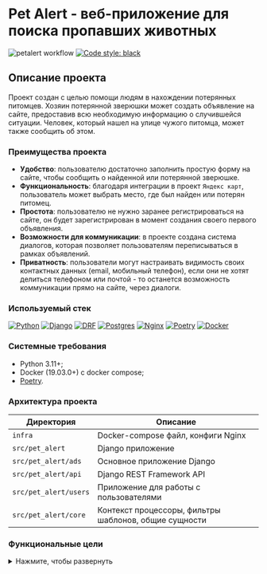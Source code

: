 # Pet Alert - веб-приложение для поиска пропавших животных

![petalert workflow](https://github.com/melax08/pet_alert/actions/workflows/petalert-workflow.yml/badge.svg)
[![Code style: black](https://img.shields.io/badge/code%20style-black-000000.svg)](https://github.com/psf/black)

[//]: # (Посмотреть по баджу с coverage)

## Описание проекта

Проект создан с целью помощи людям в нахождении потерянных питомцев.
Хозяин потерянной зверюшки может создать объявление на сайте, предоставив всю необходимую информацию о случившейся ситуации.
Человек, который нашел на улице чужого питомца, может также сообщить об этом.

### Преимущества проекта

- **Удобство**: пользователю достаточно заполнить простую форму на сайте, чтобы сообщить о найденной или потерянной зверюшке.
- **Функциональность**: благодаря интеграции в проект `Яндекс карт`, пользователь может выбрать место, где был найден или потерян питомец.
- **Простота**: пользователю не нужно заранее регистрироваться на сайте, он будет зарегистрирован в момент создания своего первого объявления.
- **Возможности для коммуникации**: в проекте создана система диалогов, которая позволяет пользователям переписываться в рамках объявлений.
- **Приватность**: пользователи могут настраивать видимость своих контактных данных (email, мобильный телефон), если они не хотят делиться телефоном или почтой - то останется возможность коммуникации прямо на сайте, через диалоги.


### Используемый стек

[![Python][Python-badge]][Python-url]
[![Django][Django-badge]][Django-url]
[![DRF][DRF-badge]][DRF-url]
[![Postgres][Postgres-badge]][Postgres-url]
[![Nginx][Nginx-badge]][Nginx-url]
[![Poetry][Poetry-badge]][Poetry-url]
[![Docker][Docker-badge]][Docker-url]

### Системные требования

- Python 3.11+;
- Docker (19.03.0+) c docker compose;
- [Poetry](https://python-poetry.org/docs/#installing-with-the-official-installer).

### Архитектура проекта

| Директория            | Описание                                              |
|-----------------------|-------------------------------------------------------|
| `infra`               | Docker-compose файл, конфиги Nginx                    |
| `src/pet_alert`       | Django приложение                                     |
| `src/pet_alert/ads`   | Основное приложение Django                            |
| `src/pet_alert/api`   | Django REST Framework API                             |
| `src/pet_alert/users` | Приложение для работы с пользователями                |
| `src/pet_alert/core`  | Контекст процессоры, фильтры шаблонов, общие сущности |


### Функциональные цели

<details>
  <summary>Нажмите, чтобы развернуть</summary>
  <br>

- [x] MVP проекта
- [x] Возможность создавать объявления
- [x] Просмотр объявлений списком и по карте
- [x] Фильтрация объявлений по видам питомцев
- [x] Система регистрации с подтверждением через почту
- [x] Система скрытой регистрации при создании объявления для гостя
- [x] Смена пароля, сброс пароля, авторизация, выход с аккаунта
- [x] Система управления своими объявлениями для пользователя
- [x] Настройка Docker, Docker-compose
- [x] Настройка CI/CD через github actions
- [x] Интеграция Yandex карт
- [x] Интегрировать на сайт ReCaptcha
- [x] Настройки пользователя через профиль (имя, приватность)
- [x] Система диалогов
- [ ] Оптимизация проекта
  - [x] Оптимизация SQL-запросов
  - [x] Индексы БД
  - [x] Оптимизация Nginx
  - [ ] Оптимизация PostgreSQL
  - [ ] Оптимизация взаимодействия с Yandex картами
  - [ ] Внедрение кэширования, Redis
- [x] Внедрение Poetry
- [x] Внедрение различных средств форматирования
  - [x] Black
  - [x] isort, flake8
  - [x] Pre-commit
- [ ] Система оповещения администраторов о новом объявлении через телеграм
- [ ] Скачивание объявления для распечатывания с QR-кодом
- [ ] API со всем функционалом из обычного сайта
  - [x] Создание объявлений
  - [x] Открытие/закрытие объявлений
- [ ] 100% покрытие тестами
  - [ ] Приложение с шаблонами
  - [ ] API

</details>

<!-- MARKDOWN LINKS & BADGES -->

[Python-url]: https://www.python.org/
[Python-badge]: https://img.shields.io/badge/Python-376f9f?style=for-the-badge&logo=python&logoColor=white
[Django-url]: https://github.com/django/django
[Django-badge]: https://img.shields.io/badge/Django-0c4b33?style=for-the-badge&logo=django&logoColor=white
[DRF-url]: https://github.com/encode/django-rest-framework
[DRF-badge]: https://img.shields.io/badge/DRF-a30000?style=for-the-badge
[Postgres-url]: https://www.postgresql.org/
[Postgres-badge]: https://img.shields.io/badge/postgres-306189?style=for-the-badge&logo=postgresql&logoColor=white
[Nginx-url]: https://nginx.org
[Nginx-badge]: https://img.shields.io/badge/nginx-009900?style=for-the-badge&logo=nginx&logoColor=white
[Poetry-url]: https://python-poetry.org
[Poetry-badge]: https://img.shields.io/badge/poetry-blue?style=for-the-badge&logo=Poetry&logoColor=white&link=https%3A%2F%2Fpython-poetry.org
[Docker-url]: https://www.docker.com
[Docker-badge]: https://img.shields.io/badge/docker-%230db7ed.svg?style=for-the-badge&logo=docker&logoColor=white
